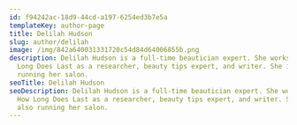 ```yaml
---
id: f94242ac-18d9-44cd-a197-6254ed3b7e5a
templateKey: author-page
title: Delilah Hudson
slug: author/delilah
image: /img/842a640031331720c54d84d64006855b.png
description: Delilah Hudson is a full-time beautician expert. She works on How
  Long Does Last as a researcher, beauty tips expert, and writer. She is also
  running her salon.
seoTitle: Delilah Hudson
seoDescription: Delilah Hudson is a full-time beautician expert. She works on
  How Long Does Last as a researcher, beauty tips expert, and writer. She is
  also running her salon.
---
```

